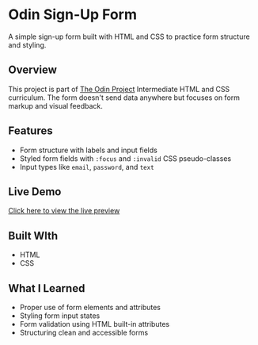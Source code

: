 # Odin Sign-Up Form
A simple sign-up form built with HTML and CSS to practice form structure and styling.

## Overview
This project is part of [The Odin Project](https://www.theodinproject.com/dashboard) Intermediate HTML and CSS curriculum. The form doesn't send data anywhere but focuses on form markup and visual feedback.

## Features
- Form structure with labels and input fields
- Styled form fields with ```:focus``` and ```:invalid``` CSS pseudo-classes
- Input types like ```email```, ```password```, and ```text```

## Live Demo
[Click here to view the live preview](https://sarahma12.github.io/odin-sign-up-form/)

## Built WIth
- HTML
- CSS

## What I Learned
- Proper use of form elements and attributes
- Styling form input states
- Form validation using HTML built-in attributes
- Structuring clean and accessible forms
